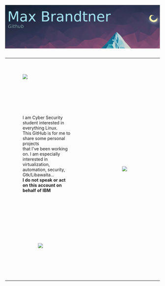 <table>
  <tr style="margin: 50px;">
    <a>
      <img style="max-width: 500;" src="https://github.com/MaxBrandtner/MaxBrandtner/blob/main/github_banner.png">
    </a>
  </tr>
</table>

<table style="border: none;">
  <tr style="borer: none;">
    <td style="border: none;">
      <div style="margin: 50px;">
        <a href="https://skillicons.dev">
          <img src="https://skillicons.dev/icons?i=c,bash,python,gtk,linux">
        </a>
      </div>
      <div style="padding: 50px;">
        <p>
          I am Cyber Security student interested in everything Linux. <br> 
          This GitHub is for me to share some personal projects <br> 
          that I've been working on. I am especially interested in <br>
          virtualization, automation, security, Gtk/Libawaita... <br>
          <b>I do not speak or act on this account on behalf of IBM</b>
        </p>
      </div>
      <div style="padding: 100px;">
        <a>
          <img src="https://github-readme-stats.vercel.app/api?username=MaxBrandtner&theme=tokyonight&count_private=true&hide_border=true&line_height=20">
        </a>
      </div>  
    </td>
    <td style="border: none; min-width: 200px; min-height: 200px;">
      <div style="padding: 100px">
        <a>
          <img src="https://github-readme-stats.vercel.app/api/top-langs/?username=MaxBrandtner&layout=pie&theme=tokyonight&count_private=true&hide_border=true">
        </a>
      </div>
    </td>
  </tr>
</table>
